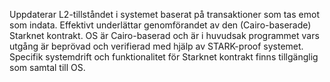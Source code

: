 Uppdaterar L2-tillståndet i systemet baserat på transaktioner som tas emot som indata. Effektivt underlättar genomförandet av den (Cairo-baserade) Starknet kontrakt. OS är Cairo-baserad och är i huvudsak programmet vars utgång är beprövad och verifierad med hjälp av STARK-proof systemet. Specifik systemdrift och funktionalitet för Starknet kontrakt finns tillgänglig som samtal till OS.
